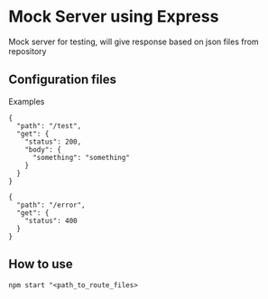 # Mock Server using Express
Mock server for testing, will give response based on json files from repository

## Configuration files
Examples
```
{
  "path": "/test",
  "get": {
    "status": 200,
    "body": {
      "something": "something"
    }
  }
}
```

```
{
  "path": "/error",
  "get": {
    "status": 400
  }
}
```

## How to use

`npm start "<path_to_route_files>`
